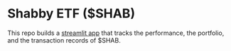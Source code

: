 # Shabby ETF (\$SHAB)
This repo builds a [streamlit app](https://shabbyetf.streamlit.app/) that tracks the performance, the portfolio, and the transaction records of $SHAB.